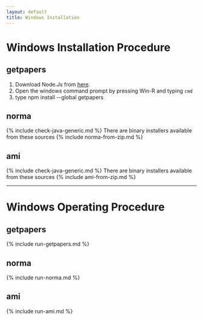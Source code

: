 ```yaml
---
layout: default
title: Windows Installation
---
```

# Windows Installation Procedure

## getpapers
1. Download Node.Js from [here](https://nodejs.org/en/download/).
1. Open the windows command prompt by pressing Win-R and typing ```cmd```
1. type npm install --global getpapers

## norma
{% include check-java-generic.md %}
There are binary installers available from these sources
{% include norma-from-zip.md %}

## ami
{% include check-java-generic.md %}
There are binary installers available from these sources
{% include ami-from-zip.md %}

---
# Windows Operating Procedure

## getpapers
{% include run-getpapers.md %}

## norma
{% include run-norma.md %}

## ami
{% include run-ami.md %}
